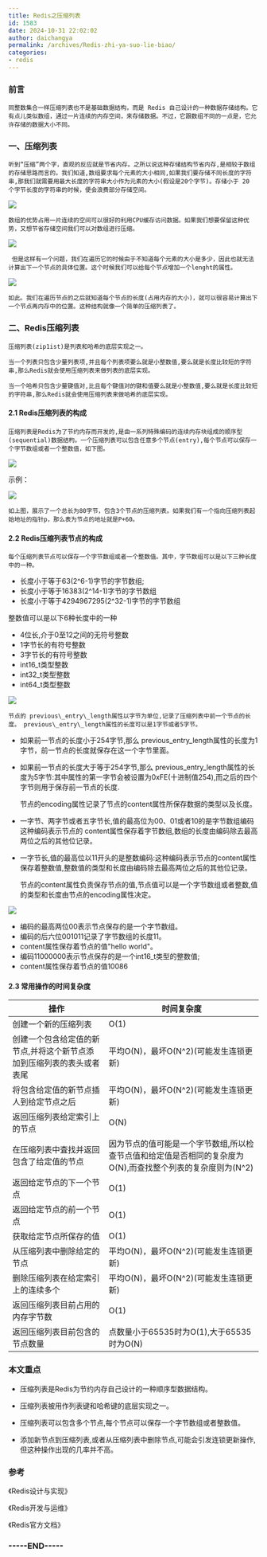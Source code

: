 ```yaml
---
title: Redis之压缩列表
id: 1583
date: 2024-10-31 22:02:02
author: daichangya
permalink: /archives/Redis-zhi-ya-suo-lie-biao/
categories:
- redis
---
```



### 前言

    同整数集合一样压缩列表也不是基础数据结构，而是 Redis 自己设计的一种数据存储结构。它有点儿类似数组，通过一片连续的内存空间，来存储数据。不过，它跟数组不同的一点是，它允许存储的数据大小不同。

### 一、压缩列表

    听到“压缩”两个字，直观的反应就是节省内存。之所以说这种存储结构节省内存,是相较于数组的存储思路而言的。我们知道,数组要求每个元素的大小相同,如果我们要存储不同长度的字符串,那我们就需要用最大长度的字符串大小作为元素的大小(假设是20个字节)。存储小于 20 个字节长度的字符串的时候，便会浪费部分存储空间。

![](https://bbsmax.ikafan.com/static/L3Byb3h5L2h0dHBzL2h1bnRlci1pbWFnZS5vc3MtY24tYmVpamluZy5hbGl5dW5jcy5jb20vcmVkaXMvemlwbGlzdC8lRTYlOTUlQjAlRTclQkIlODQucG5n.jpg)

    数组的优势占用一片连续的空间可以很好的利用CPU缓存访问数据。如果我们想要保留这种优势，又想节省存储空间我们可以对数组进行压缩。

![](https://bbsmax.ikafan.com/static/L3Byb3h5L2h0dHBzL2h1bnRlci1pbWFnZS5vc3MtY24tYmVpamluZy5hbGl5dW5jcy5jb20vcmVkaXMvemlwbGlzdC8lRTYlOTUlQjAlRTclQkIlODQlRTUlOEUlOEIlRTclQkMlQTkucG5n.jpg)

     但是这样有一个问题，我们在遍历它的时候由于不知道每个元素的大小是多少，因此也就无法计算出下一个节点的具体位置。这个时候我们可以给每个节点增加一个lenght的属性。

![](https://bbsmax.ikafan.com/static/L3Byb3h5L2h0dHBzL2h1bnRlci1pbWFnZS5vc3MtY24tYmVpamluZy5hbGl5dW5jcy5jb20vcmVkaXMvemlwbGlzdC8lRTUlOEUlOEIlRTclQkMlQTklRTUlODglOTclRTglQTElQTgucG5n.jpg)

    如此。我们在遍历节点的之后就知道每个节点的长度(占用内存的大小)，就可以很容易计算出下一个节点再内存中的位置。这种结构就像一个简单的压缩列表了。

### 二、Redis压缩列表

    压缩列表(zip1ist)是列表和哈希的底层实现之一。

    当一个列表只包含少量列表项,并且每个列表项要么就是小整数值,要么就是长度比较短的字符串,那么Redis就会使用压缩列表来做列表的底层实现。

    当一个哈希只包含少量键值对,比且每个键值对的键和值要么就是小整数值,要么就是长度比较短的字符串,那么Redis就会使用压缩列表来做哈希的底层实现。

#### 2.1 Redis压缩列表的构成

    压缩列表是Redis为了节约内存而开发的,是由一系列特殊编码的连续内存块组成的顺序型(sequential)数据结枃。一个压缩列表可以包含任意多个节点(entry),每个节点可以保存一个字节数组或者一个整数值，如下图。

![](https://bbsmax.ikafan.com/static/L3Byb3h5L2h0dHBzL2h1bnRlci1pbWFnZS5vc3MtY24tYmVpamluZy5hbGl5dW5jcy5jb20vcmVkaXMvemlwbGlzdC9SZWRpcyVFNSU4RSU4QiVFNyVCQyVBOSVFNSU4OCU5NyVFOCVBMSVBOCVFNyVCQiU5MyVFNiU5RSU4NC5wbmc=.jpg)

示例：

![](https://bbsmax.ikafan.com/static/L3Byb3h5L2h0dHBzL2h1bnRlci1pbWFnZS5vc3MtY24tYmVpamluZy5hbGl5dW5jcy5jb20vcmVkaXMvemlwbGlzdC9SZWRpcyVFNSU4RSU4QiVFNyVCQyVBOSVFNSU4OCU5NyVFOCVBMSVBOCVFNyVCQiU5MyVFNiU5RSU4NC1FeGFtcGxlLnBuZw==.jpg)

    如上图，展示了一个总长为80字节，包含3个节点的压缩列表。如果我们有一个指向压缩列表起始地址的指针p，那么表为节点的地址就是P+60。

#### 2.2 Redis压缩列表节点的构成

    每个压缩列表节点可以保存一个字节数组或者一个整数值。其中，字节数组可以是以下三种长度中的一种。

*   长度小于等于63(2^6-1)字节的字节数组;
*   长度小于等于16383(2^14-1)字节的字节数组
*   长度小于等于4294967295(2^32-1)字节的字节数组

整数值可以是以下6种长度中的一种

*   4位长,介于0至12之间的无符号整数
*   1字节长的有符号整数
*   3字节长的有符号整数
*   int16_t类型整数
*   int32_t类型整数
*   int64_t类型整数

![](https://bbsmax.ikafan.com/static/L3Byb3h5L2h0dHBzL2h1bnRlci1pbWFnZS5vc3MtY24tYmVpamluZy5hbGl5dW5jcy5jb20vcmVkaXMvemlwbGlzdC8lRTUlOEUlOEIlRTclQkMlQTklRTUlODglOTclRTglQTElQTglRTglOEElODIlRTclODIlQjkucG5n.jpg)

    节点的 previous\_entry\_length属性以字节为单位,记录了压缩列表中前一个节点的长度。 previous\_entry\_length属性的长度可以是1字节或者5字节。

*   如果前一节点的长度小于254字节,那么 previous\_entry\_length属性的长度为1字节，前一节点的长度就保存在这一个字节里面。
*   如果前一节点的长度大于等于254字节,那么 previous\_entry\_length属性的长度为5字节:其中属性的第一字节会被设置为0xFE(十进制值254),而之后的四个字节则用于保存前一节点的长度.

    节点的encoding属性记录了节点的content属性所保存数据的类型以及长度。

*   一字节、两字节或者五字节长,值的最高位为00、01或者10的是字节数组编码这种编码表示节点的 content属性保存着字节数组,数组的长度由编码除去最高两位之后的其他位记录。
*   一字节长,值的最高位以11开头的是整数编码:这种编码表示节点的content属性保存着整数值,整数值的类型和长度由编码除去最高两位之后的其他位记录。

    节点的content属性负责保存节点的值,节点值可以是一个字节数组或者整数,值的类型和长度由节点的encoding属性决定。

![](https://bbsmax.ikafan.com/static/L3Byb3h5L2h0dHBzL2h1bnRlci1pbWFnZS5vc3MtY24tYmVpamluZy5hbGl5dW5jcy5jb20vcmVkaXMvemlwbGlzdC8lRTUlOEUlOEIlRTclQkMlQTklRTUlODglOTclRTglQTElQTglRTglOEElODIlRTclODIlQjklRTclQTQlQkElRTQlQkUlOEIxLnBuZw==.jpg)

*   编码的最高两位00表示节点保存的是一个字节数组。
*   编码的后六位001011记录了字节数组的长度11。
*   content属性保存着节点的值"hello world"。
*   编码11000000表示节点保存的是一个int16_t类型的整数值;
*   content属性保存着节点的值10086

#### 2.3 常用操作的时间复杂度

| 操作 | 时间复杂度 |
| --- | --- |
| 创建一个新的压缩列表 | O(1) |
| 创建一个包含给定值的新节点,并将这个新节点添加到压缩列表的表头或者表尾 | 平均O(N)，最坏O(N^2)(可能发生连锁更新) |
| 将包含给定值的新节点插人到给定节点之后 | 平均O(N)，最坏O(N^2)(可能发生连锁更新) |
| 返回压缩列表给定索引上的节点 | O(N) |
| 在压缩列表中査找并返回包含了给定值的节点 | 因为节点的值可能是一个字节数组,所以检查节点值和给定值是否相同的复杂度为O(N),而查找整个列表的复杂度则为(N^2) |
| 返回给定节点的下一个节点 | O(1) |
| 返回给定节点的前一个节点 | O(1) |
| 获取给定节点所保存的值 | O(1) |
| 从压缩列表中删除给定的节点 | 平均O(N)，最坏O(N^2)(可能发生连锁更新) |
| 删除压缩列表在给定索引上的连续多个 | 平均O(N)，最坏O(N^2)(可能发生连锁更新) |
| 返回压缩列表目前占用的内存字节数 | O(1) |
| 返回压缩列表目前包含的节点数量 | 点数量小于65535时为O(1),大于65535时为O(N) |

### 本文重点

*   压缩列表是Redis为节约内存自己设计的一种顺序型数据结构。
    
*   压缩列表被用作列表键和哈希键的底层实现之一。
*   压缩列表可以包含多个节点,每个节点可以保存一个字节数组或者整数值。
*   添加新节点到压缩列表,或者从压缩列表中删除节点,可能会引发连锁更新操作,但这种操作出现的几率并不高。
    

### 参考

《Redis设计与实现》

《Redis开发与运维》

《Redis官方文档》

### -----END-----
